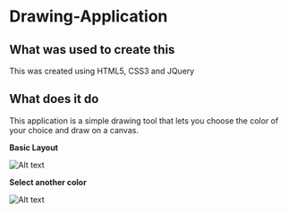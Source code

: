 # Drawing-Application

## What was used to create this

This was created using HTML5, CSS3 and JQuery

## What does it do

This application is a simple drawing tool that lets you choose the color of your choice and draw on a canvas. 

**Basic Layout**

![Alt text](https://cloud.githubusercontent.com/assets/14831168/10474817/926b2ebc-7209-11e5-9045-a9dd13a0ea59.png "Canvas Layout")

**Select another color**

![Alt text](https://cloud.githubusercontent.com/assets/14831168/10474825/b9cebfdc-7209-11e5-86cd-d2da51c8ccf3.png "Click NEW COLOR, Select Color and then Click ADD COLOR to start painting")
